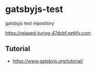 # gatsbyjs-test

gatsbyjs test repository

https://relaxed-turing-47dcbf.netlify.com

## Tutorial

- https://www.gatsbyjs.org/tutorial/
